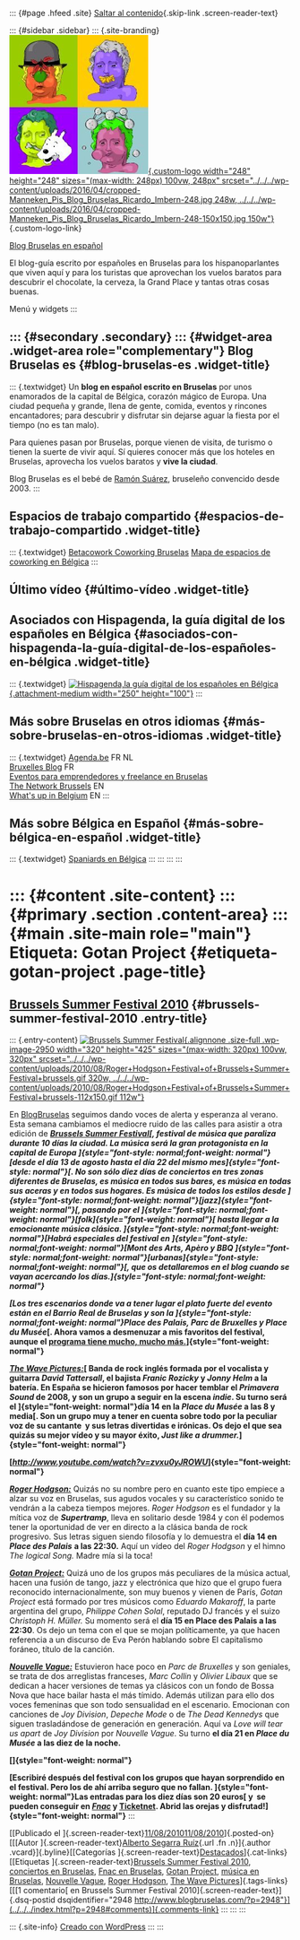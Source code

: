 ::: {#page .hfeed .site}
[Saltar al contenido](index.html#content){.skip-link
.screen-reader-text}

::: {#sidebar .sidebar}
::: {.site-branding}
[![](../../../wp-content/uploads/2016/04/cropped-Manneken_Pis_Blog_Bruselas_Ricardo_Imbern-248.jpg){.custom-logo
width="248" height="248" sizes="(max-width: 248px) 100vw, 248px"
srcset="../../../wp-content/uploads/2016/04/cropped-Manneken_Pis_Blog_Bruselas_Ricardo_Imbern-248.jpg 248w, ../../../wp-content/uploads/2016/04/cropped-Manneken_Pis_Blog_Bruselas_Ricardo_Imbern-248-150x150.jpg 150w"}](../../../index.html){.custom-logo-link}

[Blog Bruselas en español](../../../index.html)

El blog-guía escrito por españoles en Bruselas para los hispanoparlantes
que viven aquí y para los turistas que aprovechan los vuelos baratos
para descubrir el chocolate, la cerveza, la Grand Place y tantas otras
cosas buenas.

Menú y widgets
:::

::: {#secondary .secondary}
::: {#widget-area .widget-area role="complementary"}
Blog Bruselas es {#blog-bruselas-es .widget-title}
----------------

::: {.textwidget}
Un **blog en español escrito en Bruselas** por unos enamorados de la
capital de Bélgica, corazón mágico de Europa. Una ciudad pequeña y
grande, llena de gente, comida, eventos y rincones encantadores; para
descubrir y disfrutar sin dejarse aguar la fiesta por el tiempo (no es
tan malo).

Para quienes pasan por Bruselas, porque vienen de visita, de turismo o
tienen la suerte de vivir aquí. Sí quieres conocer más que los hoteles
en Bruselas, aprovecha los vuelos baratos y **vive la ciudad**.

Blog Bruselas es el bebé de [Ramón Suárez](http://www.ramonsuarez.com),
bruseleño convencido desde 2003.
:::

Espacios de trabajo compartido {#espacios-de-trabajo-compartido .widget-title}
------------------------------

::: {.textwidget}
[Betacowork Coworking Bruselas](http://www.betacowork.com) [Mapa de
espacios de coworking en Bélgica](http://coworkingbelgium.com)
:::

Último vídeo {#último-vídeo .widget-title}
------------

Asociados con Hispagenda, la guía digital de los españoles en Bélgica {#asociados-con-hispagenda-la-guía-digital-de-los-españoles-en-bélgica .widget-title}
---------------------------------------------------------------------

::: {.textwidget}
[![Hispagenda,la guía digital de los españoles en
Bélgica](../../../wp-content/uploads/2010/04/Hispagenda-250px.gif "Hispagenda, la guía digital de los españoles en Bélgica"){.attachment-medium
width="250" height="100"}](http://www.hispagenda.com)
:::

Más sobre Bruselas en otros idiomas {#más-sobre-bruselas-en-otros-idiomas .widget-title}
-----------------------------------

::: {.textwidget}
[Agenda.be](http://www.agenda.be) FR NL\
[Bruxelles Blog](http://www.bxlblog.be/) FR\
[Eventos para emprendedores y freelance en
Bruselas](http://www.betacowork.com/events/)\
[The Network
Brussels](http://groups.yahoo.com/group/TheNetworkBrussels/) EN\
[What\'s up in Belgium](http://www.whatsupin.be/) EN
:::

Más sobre Bélgica en Español {#más-sobre-bélgica-en-español .widget-title}
----------------------------

::: {.textwidget}
[Spaniards en Bélgica](http://www.spaniards.es/paises/belgica)
:::
:::
:::
:::

::: {#content .site-content}
::: {#primary .section .content-area}
::: {#main .site-main role="main"}
Etiqueta: Gotan Project {#etiqueta-gotan-project .page-title}
=======================

[Brussels Summer Festival 2010](../../../index.html?p=2948) {#brussels-summer-festival-2010 .entry-title}
-----------------------------------------------------------

::: {.entry-content}
[![Brussels Summer
Festival](../../../wp-content/uploads/2010/08/Roger+Hodgson+Festival+of+Brussels+Summer+Festival+brussels.gif){.alignnone
.size-full .wp-image-2950 width="320" height="425"
sizes="(max-width: 320px) 100vw, 320px"
srcset="../../../wp-content/uploads/2010/08/Roger+Hodgson+Festival+of+Brussels+Summer+Festival+brussels.gif 320w, ../../../wp-content/uploads/2010/08/Roger+Hodgson+Festival+of+Brussels+Summer+Festival+brussels-112x150.gif 112w"}](http://www.bsf-brusselssummerfestival.be/)

En [BlogBruselas](../../../index.html) seguimos dando voces de alerta y
esperanza al verano. Esta semana cambiamos el mediocre ruido de las
calles para asistir a otra edición de ***[Brussels Summer
Festival](http://www.bsf-brusselssummerfestival.be/web/?lang=en)[,
festival de música que paraliza durante 10 días la ciudad. La música
será la gran protagonista en la capital de Europa
]{style="font-style: normal;font-weight: normal"}[desde el día 13 de
agosto hasta el día 22 del mismo mes]{style="font-style: normal"}[. No
son sólo diez días de conciertos en tres zonas diferentes de Bruselas,
es música en todos sus bares, es música en todas sus aceras y en todos
sus hogares. Es música de todos los estilos desde
]{style="font-style: normal;font-weight: normal"}[jazz]{style="font-weight: normal"}[,
pasando por el
]{style="font-style: normal;font-weight: normal"}[folk]{style="font-weight: normal"}[
hasta llegar a la emocionante música clásica.
]{style="font-style: normal;font-weight: normal"}[Habrá especiales del
festival en ]{style="font-style: normal;font-weight: normal"}[Mont des
Arts, Apèro y BBQ
]{style="font-style: normal;font-weight: normal"}[urbanas]{style="font-style: normal;font-weight: normal"}[,
que os detallaremos en el blog cuando se vayan acercando los
días.]{style="font-style: normal;font-weight: normal"}***

***[Los tres escenarios donde va a tener lugar el plato fuerte del
evento están en el Barrio Real de Bruselas y son la
]{style="font-style: normal;font-weight: normal"}Place des Palais, Parc
de Bruxelles y Place du Musée*[. Ahora vamos a desmenuzar a mis
favoritos del festival, aunque el [programa tiene mucho, mucho
más.](http://www.bsf-brusselssummerfestival.be/web/wp-content/uploads/2010/02/BSFprogramG.pdf)]{style="font-weight: normal"}**

***[The Wave Pictures:](http://www.thewavepictures.com/)*[ Banda de rock
inglés formada por el vocalista y guitarra *David Tattersall*, el
bajista *Franic Rozicky* y *Jonny Helm* a la batería. En España se
hicieron famosos por hacer temblar el *Primavera Sound* de 2008, y son
un grupo a seguir en la escena *indie*. Su turno será el
]{style="font-weight: normal"}día 14 en la *Place du Musée* a las 8 y
media[. Son un grupo muy a tener en cuenta sobre todo por la peculiar
voz de su cantante  y sus letras divertidas e irónicas. Os dejo el que
sea quizás su mejor vídeo y su mayor éxito, *Just like a
drummer.*]{style="font-weight: normal"}**

**[*<http://www.youtube.com/watch?v=zvxu0yJROWU>*]{style="font-weight: normal"}**

***[Roger Hodgson:](http://www.rogerhodgson.com/)*** Quizás no su nombre
pero en cuanto este tipo empiece a alzar su voz en Bruselas, sus agudos
vocales y su característico sonido te vendrán a la cabeza tiempos
mejores. *Roger Hodgson* es el fundador y la mítica voz de
***Supertramp***, lleva en solitario desde 1984 y con él podemos tener
la oportunidad de ver en directo a la clásica banda de rock progresivo.
Sus letras siguen siendo filosofía y lo demuestra el **día 14 en**
***Place des Palais*** **a las 22:30.** Aquí un vídeo del *Roger
Hodgson* y el himno *The logical Song.* Madre mía si la toca!

***[Gotan Project:](http://www.gotanproject.com/)*** Quizá uno de los
grupos más peculiares de la música actual, hacen una fusión de tango,
jazz y electrónica que hizo que el grupo fuera reconocido
internacionalmente, son muy buenos y vienen de París, *Gotan Project*
está formado por tres músicos como *Eduardo Makaroff*, la parte
argentina del grupo, *Philippe Cohen Solal*, reputado DJ francés y el
suizo C*hristoph H. Müller.* Su momento será el **día 15 en Place des
Palais a las 22:30**. Os dejo un tema con el que se mojan políticamente,
ya que hacen referencia a un discurso de Eva Perón hablando sobre El
capitalismo foráneo, título de la canción.

***[Nouvelle Vague:](http://www.nouvellesvagues.com/)*** Estuvieron hace
poco en *Parc de Bruxelles* y son geniales, se trata de dos arreglistas
franceses, *Marc Collin* y *Olivier Libaux* que se dedican a hacer
versiones de temas ya clásicos con un fondo de Bossa Nova que hace
bailar hasta el más tímido. Además utilizan para ello dos voces
femeninas que son todo sensualidad en el escenario. Emocionan con
canciones de *Joy Division*, *Depeche Mode* o de *The Dead Kennedys* que
siguen trasladándose de generación en generación. Aquí va *Love will
tear us apart* de *Joy Division* por *Nouvelle Vague*. Su turno **el día
21 en *Place du Musée* a las diez de la noche.**

**[]{style="font-weight: normal"}**

**[Escribiré después del festival con los grupos que hayan sorprendido
en el festival. Pero los de ahí arriba seguro que no fallan.
]{style="font-weight: normal"}Las entradas para los diez días son 20
euros[ y  se pueden conseguir en
*[Fnac](http://be.fnacspectacles.com/place-spectacle/manifestation/Pop-rock-Folk-BRUSSELS-SUMMER-FESTIVAL-2010-BRU10.htm)*
y
[Ticketnet](http://www.ticketnet.be/shop/fr/manif.asp?idmanif=3314&idtier=14).
Abrid las orejas y disfrutad!]{style="font-weight: normal"}**
:::

[[Publicado el
]{.screen-reader-text}[11/08/201011/08/2010](../../../index.html?p=2948)]{.posted-on}[[[Autor
]{.screen-reader-text}[Alberto Segarra
Ruíz](../../author/albertosegarraruiz/index.html){.url .fn .n}]{.author
.vcard}]{.byline}[[Categorías
]{.screen-reader-text}[Destacados](../../category/destacados/index.html)]{.cat-links}[[Etiquetas
]{.screen-reader-text}[Brussels Summer Festival
2010](../brussels-summer-festival-2010/index.html), [conciertos en
Bruselas](../conciertos-en-bruselas/index.html), [Fnac en
Bruselas](../fnac-en-bruselas/index.html), [Gotan Project](index.html),
[música en Bruselas](../musica-en-bruselas/index.html), [Nouvelle
Vague](../nouvelle-vague/index.html), [Roger
Hodgson](../roger-hodgson/index.html), [The Wave
Pictures](../the-wave-pictures/index.html)]{.tags-links}[[[1 comentario[
en Brussels Summer Festival 2010]{.screen-reader-text}]{.dsq-postid
dsqidentifier="2948 http://www.blogbruselas.com/?p=2948"}](../../../index.html?p=2948#comments)]{.comments-link}
:::
:::
:::

::: {.site-info}
[Creado con WordPress](https://es.wordpress.org/)
:::
:::
